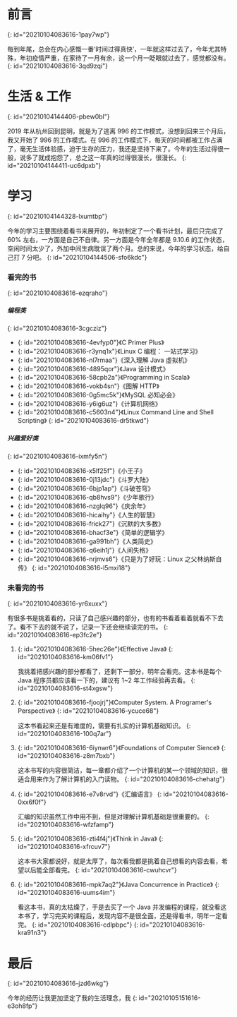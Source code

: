 # 前言
{: id="20210104083616-1pay7wp"}

每到年尾，总会在内心感慨一番‘时间过得真快’，一年就这样过去了，今年尤其特殊，年初疫情严重，在家待了一月有余，这一个月一眨眼就过去了，感觉都没有。
{: id="20210104083616-3qd9zqi"}

# 生活 & 工作
{: id="20210104144406-pbew0bl"}

2019 年从杭州回到昆明，就是为了逃离 996 的工作模式，没想到回来三个月后，我又开始了 996 的工作模式。在 996 的工作模式下，每天的时间都被工作占满了，毫无生活体验感，迫于生存的压力，我还是坚持下来了。今年的生活过得很一般，说多了就成抱怨了，总之这一年真的过得很漫长，很漫长。
{: id="20210104144411-uc6dpxb"}

# 学习
{: id="20210104144328-lxumtbp"}

今年的学习主要围绕着看书来展开的，年初制定了一个看书计划，最后只完成了 60% 左右，一方面是自己不自律。另一方面是今年全年都是 9.10.6 的工作状态，空闲时间太少了，外加中间生病耽误了两个月。总的来说，今年的学习状态，给自己打 7 分吧。
{: id="20210104144506-sfo6kdc"}

### 看完的书
{: id="20210104083616-ezqraho"}

##### 编程类
{: id="20210104083616-3cgcziz"}

- {: id="20210104083616-4evfyp0"}《C Primer Plus》
- {: id="20210104083616-r3ynq1x"}《Linux C 编程： 一站式学习》
- {: id="20210104083616-nl7rmaa"}《深入理解 Java 虚拟机》
- {: id="20210104083616-4895qor"}《Java 设计模式》
- {: id="20210104083616-58cpb2a"}《Programming in Scala》
- {: id="20210104083616-vokb4sn"}《图解 HTTP》
- {: id="20210104083616-0g5mc5k"}《MySQL 必知必会》
- {: id="20210104083616-y6ig6uz"}《计算机网络》
- {: id="20210104083616-c5603n4"}《Linux Command Line and Shell Scripting》
{: id="20210104083616-dr5tkwd"}

##### 兴趣爱好类
{: id="20210104083616-ixmfy5n"}

- {: id="20210104083616-x5lf25f"}《小王子》
- {: id="20210104083616-0j13jdc"}《斗罗大陆》
- {: id="20210104083616-6bjp1ap"}《斗破苍穹》
- {: id="20210104083616-qb8hvs9"}《少年歌行》
- {: id="20210104083616-nzglq96"}《庆余年》
- {: id="20210104083616-hicaihy"}《人生的智慧》
- {: id="20210104083616-frick27"}《沉默的大多数》
- {: id="20210104083616-bhacf3e"}《简单的逻辑学》
- {: id="20210104083616-ga991bh"}《人类简史》
- {: id="20210104083616-q6eih1j"}《人间失格》
- {: id="20210104083616-nrjmvs6"}《只是为了好玩：Linux 之父林纳斯自传》
{: id="20210104083616-l5mxi18"}

### 未看完的书
{: id="20210104083616-yr6xuxx"}

有很多书是挑着看的，只读了自己感兴趣的部分，也有的书看着看着就看不下去了。看不下去的就不说了，记录一下还会继续读完的书。
{: id="20210104083616-ep3fc2e"}

1. {: id="20210104083616-5hec26e"}《Effective Java》
   {: id="20210104083616-km06fv1"}

   我挑着把感兴趣的部分都看了，还剩下一部分，明年会看完。这本书是每个 Java 程序员都应该看一下的，建议有 1~2 年工作经验再去看。
   {: id="20210104083616-st4xgsw"}
2. {: id="20210104083616-fjoojrj"}《Computer System. A Programer's Perspective》
   {: id="20210104083616-ycuce68"}

   这本书看起来还是有难度的，需要有扎实的计算机基础知识。
   {: id="20210104083616-100q7ar"}
3. {: id="20210104083616-6iynwr6"}《Foundations of Computer Sience》
   {: id="20210104083616-z8m7bxb"}

   这本书写的内容很简洁，每一章都介绍了一个计算机的某一个领域的知识，很适合用来作为了解计算机的入门读物。
   {: id="20210104083616-chehatg"}
4. {: id="20210104083616-e7v8rvd"}《汇编语言》
   {: id="20210104083616-0xx6f0f"}

   汇编的知识虽然工作中用不到，但是对理解计算机基础是很重要的。
   {: id="20210104083616-wfzfamp"}
5. {: id="20210104083616-zti4f4j"}《Think in Java》
   {: id="20210104083616-xfrcuv7"}

   这本书大家都说好，就是太厚了，每次看我都是挑着自己想看的内容去看，希望以后能全部看完。
   {: id="20210104083616-cwuhcvr"}
6. {: id="20210104083616-mpk7aq2"}《Java Concurrence in Practice》
   {: id="20210104083616-uums4im"}

   看这本书，真的太枯燥了，于是去买了一个 Java 并发编程的课程，就没看这本书了，学习完买的课程后，发现内容不是很全面，还是得看书，明年一定看完。
   {: id="20210104083616-cdlpbpc"}
{: id="20210104083616-kra91n3"}

# 最后
{: id="20210104083616-jzd6wkg"}

今年的经历让我更加坚定了我的生活理念，我
{: id="20210105151616-e3oh8fp"}
